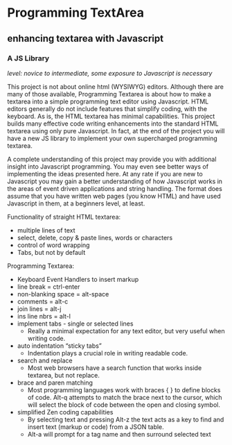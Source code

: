 # Programming TextArea

## enhancing textarea with Javascript 
### A JS Library
_level: novice to intermediate, some exposure to Javascript is necessary_

This project is not about online html (WYSIWYG) editors. Although there are many of those available, Programming Textarea is about how to make a textarea into a simple programming text editor using Javascript. HTML editors generally do not include features that simplify coding, with the keyboard. As is, the HTML textarea has minimal capabilities. This project builds many effective code writing enhancements into the standard HTML textarea using only pure Javascript. In fact, at the end of the project you will have a new JS library to implement your own supercharged programming textarea. 

A complete understanding of this project may provide you with additional insight into Javascript programming. You may even see better ways of implementing the ideas presented here. At any rate if you are new to Javascript you may gain a better understanding of how Javascript works in the areas of event driven applications and string handling. The format does assume that you have written web pages (you know HTML) and have used Javascript in them, at a beginners level, at least. 

Functionality of	straight HTML textarea:
* multiple lines of text
* select, delete, copy & paste lines, words or characters
* control of word wrapping
* Tabs, but not by default 

Programming Textarea:
* Keyboard Event Handlers to insert markup
* line break = ctrl-enter
* non-blanking space = alt-space
* comments	= alt-c
* join lines	= alt-j
* ins line nbrs	= alt-l
* implement tabs - single or selected lines
  * Really a minimal expectation for any text editor, but very useful when writing code.
* auto indentation “sticky tabs” 
  * Indentation plays a crucial role in writing readable code.
* search and replace 
  * Most web browsers have a search function that works inside textarea, but not replace.
* brace and paren matching 
  * Most programming languages work with braces { } to define blocks of code. Alt-q attempts to match the brace next to the cursor,       which will select the block of code between the open and closing symbol.
* simplified Zen coding capabilities 
  * By selecting text and pressing Alt-z the text acts as a key to find and insert text (markup or code) from a JSON table.
  * Alt-a will prompt for a tag name and then surround selected text
